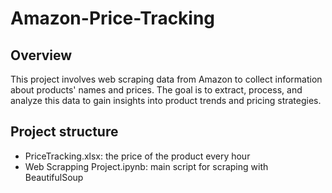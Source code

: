 # Amazon-Price-Tracking

## Overview
This project involves web scraping data from Amazon to collect information about products' names and prices. The goal is to extract, process, and analyze this data to gain insights into product trends and pricing strategies.

## Project structure
* PriceTracking.xlsx: the price of the product every hour
* Web Scrapping Project.ipynb: main script for scraping with BeautifulSoup
